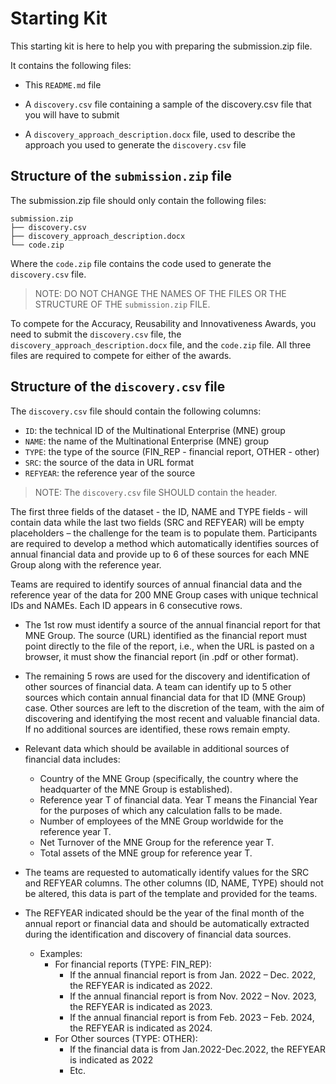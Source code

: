 # Starting Kit

This starting kit is here to help you with preparing the submission.zip file.

It contains the following files:

- This `README.md` file

- A `discovery.csv` file containing a sample of the discovery.csv file
  that you will have to submit

- A `discovery_approach_description.docx` file, used to describe the
  approach you used to generate the `discovery.csv` file

## Structure of the `submission.zip` file

The submission.zip file should only contain the following files:

```
submission.zip
├── discovery.csv
├── discovery_approach_description.docx
└── code.zip
```

Where the `code.zip` file contains the code used to generate the `discovery.csv`
file.

> NOTE: DO NOT CHANGE THE NAMES OF THE FILES OR THE STRUCTURE OF THE `submission.zip`
> FILE.

To compete for the Accuracy, Reusability and Innovativeness Awards, you need to submit the
`discovery.csv` file, the `discovery_approach_description.docx` file, and the `code.zip` file. All three files are required to compete for either of the awards.


## Structure of the `discovery.csv` file

The `discovery.csv` file should contain the following columns:

- `ID`: the technical ID of the Multinational Enterprise (MNE) group
- `NAME`: the name of the Multinational Enterprise (MNE) group
- `TYPE`: the type of the source (FIN_REP - financial report, OTHER - other)
- `SRC`: the source of the data in URL format
- `REFYEAR`: the reference year of the source

> NOTE: The `discovery.csv` file SHOULD contain the header.

The first three fields of the dataset - the ID, NAME and TYPE fields - will contain data while the last two fields (SRC and REFYEAR) will be empty placeholders – the challenge for the team is to populate them. Participants are required to develop a method which automatically identifies sources of annual financial data and provide up to 6 of these sources for each MNE Group along with the reference year.

Teams are required to identify sources of annual financial data and the reference year of the data for 200 MNE Group cases with unique technical IDs and NAMEs. Each ID appears in 6 consecutive rows.

- The 1st row must identify a source of the annual financial report for that MNE Group. The source (URL) identified as the financial report must point directly to the file of the report, i.e., when the URL is pasted on a browser, it must show the financial report (in .pdf or other format).

- The remaining 5 rows are used for the discovery and identification of other sources of financial data. A team can identify up to 5 other sources which contain annual financial data for that ID (MNE Group) case. Other sources are left to the discretion of the team, with the aim of discovering and identifying the most recent and valuable financial data. If no additional sources are identified, these rows remain empty.

- Relevant data which should be available in additional sources of financial data includes:

    - Country of the MNE Group (specifically, the country where the headquarter of the MNE Group is established).
    - Reference year T of financial data. Year T means the Financial Year for the purposes of which any calculation falls to be made.
    - Number of employees of the MNE Group worldwide for the reference year T.
    - Net Turnover of the MNE Group for the reference year T.
    - Total assets of the MNE group for reference year T.

- The teams are requested to automatically identify values for the SRC and REFYEAR columns. The other columns (ID, NAME, TYPE) should not be altered, this data is part of the template and provided for the teams.

- The REFYEAR indicated should be the year of the final month of the annual report or financial data and should be automatically extracted during the identification and discovery of financial data sources.
  - Examples:
    - For financial reports (TYPE: FIN_REP):
      - If the annual financial report is from Jan. 2022 – Dec. 2022, the REFYEAR is indicated as 2022.
      - If the annual financial report is from Nov. 2022 – Nov. 2023, the REFYEAR is indicated as 2023.
      - If the annual financial report is from Feb. 2023 – Feb. 2024, the REFYEAR is indicated as 2024.
    - For Other sources (TYPE: OTHER):
      - If the financial data is from Jan.2022-Dec.2022, the REFYEAR is indicated as 2022
      - Etc.
